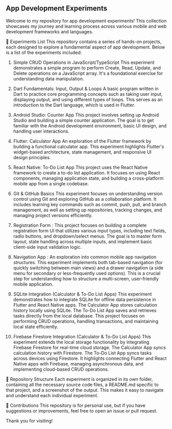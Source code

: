 ## App Development Experiments
Welcome to my repository for app development experiments! This collection showcases my journey and learning process across various mobile and web development frameworks and languages.

🚀 Experiments List
This repository contains a series of hands-on projects, each designed to explore a fundamental aspect of app development. Below is a list of the experiments included:

1. Simple CRUD Operations in JavaScript/TypeScript
This experiment demonstrates a simple program to perform Create, Read, Update, and Delete operations on a JavaScript array. It's a foundational exercise for understanding data manipulation.

2. Dart Fundamentals: Input, Output & Loops
A basic program written in Dart to practice core programming concepts such as taking user input, displaying output, and using different types of loops. This serves as an introduction to the Dart language, which is used in Flutter.

3. Android Studio: Counter App
This project involves setting up Android Studio and building a simple counter application. The goal is to get familiar with the Android development environment, basic UI design, and handling user interactions.

4. Flutter: Calculator App
An exploration of the Flutter framework by building a functional calculator app. This experiment highlights Flutter's widget-based architecture, state management, and responsive UI design principles.

5. React Native: To-Do List App
This project uses the React Native framework to create a to-do list application. It focuses on using React components, managing application state, and building a cross-platform mobile app from a single codebase.

6. Git & GitHub Basics
This experiment focuses on understanding version control using Git and exploring GitHub as a collaboration platform. It includes learning key commands such as commit, push, pull, and branch management, as well as setting up repositories, tracking changes, and managing project versions efficiently.

7. Registration Form :
This project focuses on building a complete registration form UI that utilizes various input types, including text fields, radio buttons, and dropdown/select menus. The goal is to master form layout, state handling across multiple inputs, and implement basic client-side input validation logic.

8. Navigation App :
An exploration into common mobile app navigation structures. This experiment implements both tab-based navigation (for quickly switching between main views) and a drawer navigation (a side menu for secondary or less-frequently used options). This is a crucial step for understanding how to structure a multi-screen, user-friendly mobile application.

9. SQLite Integration (Calculator & To-Do List Apps)
This experiment demonstrates how to integrate SQLite for offline data persistence in Flutter and React Native apps.
The Calculator App stores calculation history locally using SQLite.
The To-Do List App saves and retrieves tasks directly from the local database.
This project focuses on performing CRUD operations, handling transactions, and maintaining local state efficiently.

10. Firebase Firestore Integration (Calculator & To-Do List Apps)
This experiment extends the local storage functionality by integrating Firebase Firestore for real-time cloud storage.
The Calculator App syncs calculation history with Firestore.
The To-Do List App syncs tasks across devices using Firestore.
It highlights connecting Flutter and React Native apps with Firebase, managing asynchronous data, and implementing cloud-based CRUD operations.

📁 Repository Structure
Each experiment is organized in its own folder, containing all the necessary source code files, a README.md specific to that project, and a screenshot of the output. This makes it easy to navigate and understand each individual experiment.

🤝 Contributions
This repository is for personal use, but if you have suggestions or improvements, feel free to open an issue or pull request.

Thank you for visiting!
